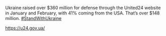 Ukraine raised over $360 million for defense through the United24 website in January and February, with 41% coming from the USA. That’s over $148 million. [\#<span>StandWithUkraine</span>](https://social.lol/tags/StandWithUkraine)

[<span class="invisible">https://</span><span class="">u24.gov.ua/</span><span class="invisible"></span>](https://u24.gov.ua/)